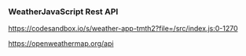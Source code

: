 ### WeatherJavaScript Rest API

https://codesandbox.io/s/weather-app-tmth2?file=/src/index.js:0-1270

https://openweathermap.org/api
